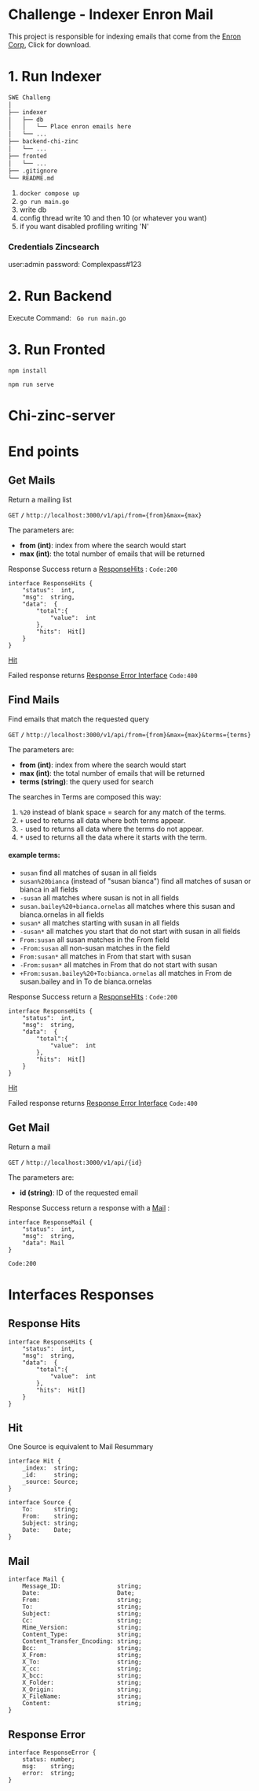 # Challenge - Indexer Enron Mail

This project is responsible for indexing emails that come from the [Enron Corp](http://www.cs.cmu.edu/~enron/enron_mail_20110402.tgz), Click for download.

# 1. Run Indexer
  ```bash
  SWE Challeng
  │
  ├── indexer
  │   ├── db
  │   │   └── Place enron emails here
  │   └── ... 
  ├── backend-chi-zinc
  │   └── ... 
  ├── fronted
  │   └── ... 
  ├── .gitignore
  └── README.md
  ```
  1. ``` docker compose up ```
  2. ```go run main.go```
  3. write db
  4. config thread write 10 and then 10 (or whatever you want)
  5. if you want disabled  profiling writing 'N'

### Credentials Zincsearch
user:admin
password: Complexpass#123

# 2. Run Backend
Execute Command:
``` Go run main.go```

# 3. Run Fronted
  ```
  npm install
  ```
  ```
  npm run serve
  ```


# Chi-zinc-server


# End points
## Get Mails

Return a mailing list

 
 <summary><code>GET</code> <code><b>/</b></code> <code>http://localhost:3000/v1/api/from={from}&max={max}</code></summary>

The parameters are:
- **from (int)**: index from where the search would start
- **max (int)**: the total number of emails that will be returned

Response Success return a [ResponseHits](#response-hits) :
`Code:200`
```  
interface ResponseHits {
	"status":  int,
	"msg":  string,
	"data":  {
		"total":{
			"value":  int
		},
		"hits":  Hit[]
	}
}
```
[Hit](#hit)

Failed response returns [Response Error Interface](#response-error) 
`Code:400`

## Find Mails

Find emails that match the requested query

 
 <summary><code>GET</code> <code><b>/</b></code> <code>http://localhost:3000/v1/api/from={from}&max={max}&terms={terms}</code></summary>

The parameters are:
- **from (int)**: index from where the search would start
- **max (int)**: the total number of emails that will be returned
- **terms (string)**: the query used for search

The searches in Terms are composed this way:

1)  `%20` instead of blank space = search for any match of the terms.
2)  `+` used to returns all data where both terms appear.
3)  `-` used to returns all data where the terms do not appear.
4) `*` used to returns all the data where it starts with the term.

#### example terms:
 - `susan`  find all matches of susan in all fields
 - `susan%20bianca` (instead of "susan bianca")  find all matches of susan or bianca in all fields
 - `-susan`  all matches where susan is not in all fields
 - `susan.bailey%20+bianca.ornelas`  all matches where this susan and bianca.ornelas in all fields
 - `susan*`  all matches starting with susan in all fields
 - `-susan*` all matches you start that do not start with susan in all fields
 - `From:susan`   all susan matches in the From field
 - `-From:susan`   all non-susan matches in the field
 - `From:susan*`  all matches in From that start with susan
 - `-From:susan*`  all matches in From that do not start with susan
 - `+From:susan.bailey%20+To:bianca.ornelas`  all matches in From de susan.bailey and in To de bianca.ornelas

Response Success return a [ResponseHits](#response-hits) :
`Code:200`
```  
interface ResponseHits {
	"status":  int,
	"msg":  string,
	"data":  {
		"total":{
			"value":  int
		},
		"hits":  Hit[]
	}
}
```
[Hit](#hit)

Failed response returns [Response Error Interface](#response-error) 
`Code:400`

## Get Mail

Return a mail

 
 <summary><code>GET</code> <code><b>/</b></code> <code>http://localhost:3000/v1/api/{id}</code></summary>

The parameters are:
- **id (string)**: ID of the requested email

Response Success return a response with a [Mail](#mail) :
```
interface ResponseMail {
	"status":  int,
	"msg":  string,
	"data": Mail
}
```

`Code:200`
 

# Interfaces Responses

## Response Hits

```
interface ResponseHits {
	"status":  int,
	"msg":  string,
	"data":  {
		"total":{
			"value":  int
		},
		"hits":  Hit[]
	}
}

```

## Hit

One Source is equivalent to Mail Resummary
```
interface Hit {
    _index:  string;
    _id:     string;
    _source: Source;
}

interface Source {
    To:      string;
    From:    string;
    Subject: string;
    Date:    Date;
}
```

## Mail
```
interface Mail {
    Message_ID:                string;
    Date:                      Date;
    From:                      string;
    To:                        string;
    Subject:                   string;
    Cc:                        string;
    Mime_Version:              string;
    Content_Type:              string;
    Content_Transfer_Encoding: string;
    Bcc:                       string;
    X_From:                    string;
    X_To:                      string;
    X_cc:                      string;
    X_bcc:                     string;
    X_Folder:                  string;
    X_Origin:                  string;
    X_FileName:                string;
    Content:                   string;
}
```

## Response Error

```
interface ResponseError {
    status: number;
    msg:    string;
    error:  string;
}

```

